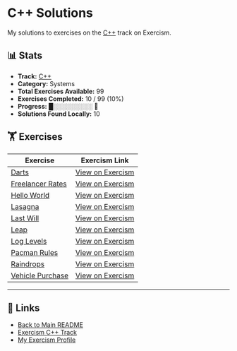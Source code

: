 # C++ Solutions

My solutions to exercises on the [C++](https://exercism.org/tracks/cpp) track on Exercism.

## 📊 Stats

- **Track:** [C++](https://exercism.org/tracks/cpp)
- **Category:** Systems
- **Total Exercises Available:** 99
- **Exercises Completed:** 10 / 99 (10%)
- **Progress:** █░░░░░░░░░ 🔴
- **Solutions Found Locally:** 10

## 🏋️ Exercises

| Exercise | Exercism Link |
|----------|---------------|
| [Darts](darts/README.md) | [View on Exercism](https://exercism.org/tracks/cpp/exercises/darts) |
| [Freelancer Rates](freelancer-rates/README.md) | [View on Exercism](https://exercism.org/tracks/cpp/exercises/freelancer-rates) |
| [Hello World](hello-world/README.md) | [View on Exercism](https://exercism.org/tracks/cpp/exercises/hello-world) |
| [Lasagna](lasagna/README.md) | [View on Exercism](https://exercism.org/tracks/cpp/exercises/lasagna) |
| [Last Will](last-will/README.md) | [View on Exercism](https://exercism.org/tracks/cpp/exercises/last-will) |
| [Leap](leap/README.md) | [View on Exercism](https://exercism.org/tracks/cpp/exercises/leap) |
| [Log Levels](log-levels/README.md) | [View on Exercism](https://exercism.org/tracks/cpp/exercises/log-levels) |
| [Pacman Rules](pacman-rules/README.md) | [View on Exercism](https://exercism.org/tracks/cpp/exercises/pacman-rules) |
| [Raindrops](raindrops/README.md) | [View on Exercism](https://exercism.org/tracks/cpp/exercises/raindrops) |
| [Vehicle Purchase](vehicle-purchase/README.md) | [View on Exercism](https://exercism.org/tracks/cpp/exercises/vehicle-purchase) |

---

## 🔗 Links

- [Back to Main README](../README.md)
- [Exercism C++ Track](https://exercism.org/tracks/cpp)
- [My Exercism Profile](https://exercism.org/profiles/princemuel)
